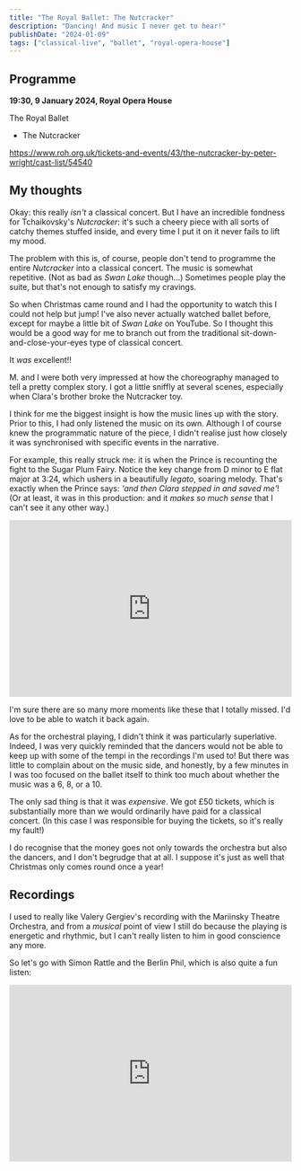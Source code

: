 ```yaml
---
title: "The Royal Ballet: The Nutcracker"
description: "Dancing! And music I never get to hear!"
publishDate: "2024-01-09"
tags: ["classical-live", "ballet", "royal-opera-house"]
---
```


## Programme

**19:30, 9 January 2024, Royal Opera House**

The Royal Ballet

- The Nutcracker

https://www.roh.org.uk/tickets-and-events/43/the-nutcracker-by-peter-wright/cast-list/54540

## My thoughts

Okay: this really *isn't* a classical concert.
But I have an incredible fondness for Tchaikovsky's *Nutcracker*: it's such a cheery piece with all sorts of catchy themes stuffed inside, and every time I put it on it never fails to lift my mood.

The problem with this is, of course, people don't tend to programme the entire *Nutcracker* into a classical concert.
The music is somewhat repetitive. (Not as bad as *Swan Lake* though...)
Sometimes people play the suite, but that's not enough to satisfy my cravings.

So when Christmas came round and I had the opportunity to watch this I could not help but jump!
I've also never actually watched ballet before, except for maybe a little bit of *Swan Lake* on YouTube.
So I thought this would be a good way for me to branch out from the traditional sit-down-and-close-your-eyes type of classical concert.

It _was_ excellent!!

M. and I were both very impressed at how the choreography managed to tell a pretty complex story.
I got a little sniffly at several scenes, especially when Clara's brother broke the Nutcracker toy.

I think for me the biggest insight is how the music lines up with the story.
Prior to this, I had only listened the music on its own.
Although I of course knew the programmatic nature of the piece, I didn't realise just how closely it was synchronised with specific events in the narrative.

For example, this really struck me:
it is when the Prince is recounting the fight to the Sugar Plum Fairy.
Notice the key change from D minor to E flat major at 3:24, which ushers in a beautifully *legato*, soaring melody.
That's exactly when the Prince says: _'and then Clara stepped in and saved me'_!
(Or at least, it was in this production: and it _makes so much sense_ that I can't see it any other way.)

<iframe width="100%" height="315" src="https://www.youtube.com/embed/8vWUYN2E8xE?list=PLXN1tHZcPW4VtpFEdY92adxrteKYIv5-d&amp;start=195" title="The Nutcracker, Op. 71, Act II: No. 11, Arrival of Clara and the Nutcracker" frameborder="0" allow="accelerometer; autoplay; clipboard-write; encrypted-media; gyroscope; picture-in-picture; web-share" allowfullscreen></iframe>

I'm sure there are so many more moments like these that I totally missed.
I'd love to be able to watch it back again.

As for the orchestral playing, I didn't think it was particularly superlative.
Indeed, I was very quickly reminded that the dancers would not be able to keep up with some of the tempi in the recordings I'm used to!
But there was little to complain about on the music side, and honestly, by a few minutes in I was too focused on the ballet itself to think too much about whether the music was a 6, 8, or a 10.

The only sad thing is that it was *expensive*.
We got £50 tickets, which is substantially more than we would ordinarily have paid for a classical concert.
(In this case I was responsible for buying the tickets, so it's really my fault!)

I do recognise that the money goes not only towards the orchestra but also the dancers, and I don't begrudge that at all.
I suppose it's just as well that Christmas only comes round once a year!

## Recordings

I used to really like Valery Gergiev's recording with the Mariinsky Theatre Orchestra, and from a *musical* point of view I still do because the playing is energetic and rhythmic, but I can't really listen to him in good conscience any more.

So let's go with Simon Rattle and the Berlin Phil, which is also quite a fun listen:

<iframe width="100%" height="315" src="https://www.youtube.com/embed/Us6YGiWbsbw?si=yytD_c_6-dAmDZT6" title="YouTube video player" frameborder="0" allow="accelerometer; autoplay; clipboard-write; encrypted-media; gyroscope; picture-in-picture; web-share" allowfullscreen></iframe>
